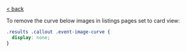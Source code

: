 [< back](../)

To remove the curve below images in listings pages set to card view:

```css
.results .callout .event-image-curve {
  display: none;
}
```
